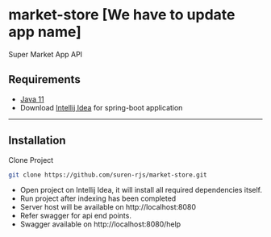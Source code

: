 # market-store [We have to update app name]
Super Market App API

## Requirements
- [Java 11](https://www.oracle.com/in/java/technologies/javase/jdk11-archive-downloads.html) 
- Download [Intellij Idea](https://www.jetbrains.com/idea/) for spring-boot application
---
## Installation
Clone Project
```bash
git clone https://github.com/suren-rjs/market-store.git
```

- Open project on Intellij Idea, it will install all required dependencies itself. 
- Run project after indexing has been completed
- Server host will be available on http://localhost:8080
- Refer swagger for api end points.
- Swagger available on http://localhost:8080/help